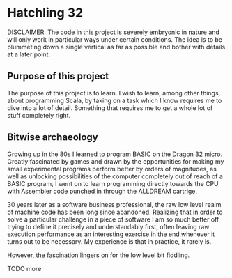 # Hatchling 32

DISCLAIMER: The code in this project is severely embryonic in nature and will only 
work in particular ways under certain conditions. The idea is to be plummeting down a single 
vertical as far as possible and bother with details at a later point.

## Purpose of this project

The purpose of this project is to learn. I wish to learn, among other things, about programming Scala, by taking on a task which I know requires me to dive into a lot of detail. Something that requires me to get a whole lot of stuff completely right.

## Bitwise archaeology

Growing up in the 80s I learned to program BASIC on the Dragon 32 micro. Greatly fascinated by games and drawn by the opportunities for making my small experimental programs perform better by orders of magnitudes, as well as unlocking possibilities of the computer completely out of reach of a BASIC program, I went on to learn programming directly towards the CPU with Assembler code punched in through the ALLDREAM cartrige.

30 years later as a software business professional, the raw low level realm of machine code has been long since abandoned. Realizing that in order to solve a particular challenge in a piece of software I am so much better off trying to define it precisely and understandably first, often leaving raw execution performance as an interesting exercise in the end whenever it turns out to be necessary. My experience is that in practice, it rarely is.

However, the fascination lingers on for the low level bit fiddling.

TODO more
